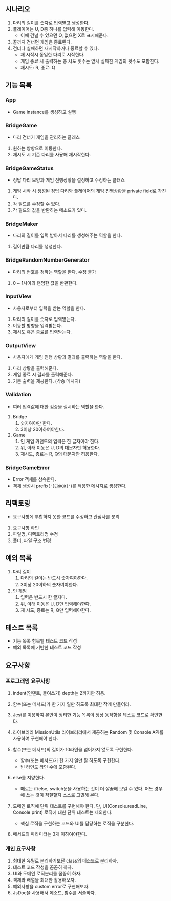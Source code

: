 ## 시나리오

1. 다리의 길이를 숫자로 입력받고 생성한다.
2. 플레이어는 U, D중 하나를 입력해 이동한다.
   - 이때 건널 수 있으면 O, 없으면 X로 표시해준다.
3. 끝까지 건너면 게임은 종료된다.
4. 건너다 실패하면 재시작하거나 종료할 수 있다.
   - 재 시작시 동일한 다리로 시작한다.
   - 게임 종료 시 출력하는 총 시도 횟수는 앞서 실패한 게임의 횟수도 포함한다.
   - 재시도: R, 종료: Q

## 기능 목록

### App

- Game instance를 생성하고 실행

### BridgeGame

- 다리 건너기 게임을 관리하는 클래스

1. 원하는 방향으로 이동한다.
2. 재시도 시 기존 다리를 사용해 재시작한다.

### BridgeGameStatus

- 정답 다리 모양과 게임 진행상황을 설정하고 수정하는 클래스

1. 게임 시작 시 생성된 정답 다리와 플레이어의 게임 진행상황을 private field로 가진다.
2. 각 필드를 수정할 수 있다.
3. 각 필드의 값을 반환하는 메소드가 있다.

### BridgeMaker

- 다리의 길이를 입력 받아서 다리를 생성해주는 역할을 한다.

1. 길이만큼 다리를 생성한다.

### BridgeRandomNumberGenerator

- 다리의 번호를 정하는 역할을 한다. 수정 불가

1. 0 ~ 1사이의 랜덤한 값을 반환한다.

### InputView

- 사용자로부터 입력을 받는 역할을 한다.

1. 다리의 길이를 숫자로 입력받는다.
2. 이동할 방향을 입력받는다.
3. 재시도 혹은 종료를 입력받는다.

### OutputView

- 사용자에게 게임 진행 상황과 결과를 출력하는 역할을 한다.

1. 다리 상황을 출력해준다.
2. 게임 종료 시 결과를 출력해준다.
3. 기본 출력을 제공한다. (각종 메시지)

### Validation

- 여러 입력값에 대한 검증을 실시하는 역할을 한다.

1. Bridge
   1. 숫자여야만 한다.
   2. 3이상 20이하여야한다.
2. Game
   1. 인 게임 커맨드의 입력은 한 글자어야 한다.
   2. 위, 아래 이동은 U, D의 대문자만 허용한다.
   3. 재시도, 종료는 R, Q의 대문자만 허용한다.

### BridgeGameError

- Error 객체를 상속한다.
- 객체 생성시 prefix(`'[ERROR]'`)를 적용한 메시지로 생성한다.

## 리팩토링

- 요구사항에 부합하지 못한 코드를 수정하고 관심사를 분리

1. 요구사항 확인
2. 파일명, 디렉토리명 수정
3. 폴더, 파일 구조 변경

## 예외 목록

1. 다리 길이
   1. 다리의 길이는 반드시 숫자여야한다.
   2. 3이상 20이하의 숫자여야한다.
2. 인 게임
   1. 입력은 반드시 한 글자다.
   2. 위, 아래 이동은 U, D만 입력해야한다.
   3. 재 시도, 종료는 R, Q만 입력해야한다.

## 테스트 목록

- 기능 목록 항목별 테스트 코드 작성
- 예외 목록에 기반한 테스트 코드 작성

## 요구사항

### 프로그래밍 요구사항

1. indent(인덴트, 들여쓰기) depth는 2까지만 허용.
2. 함수(또는 메서드)가 한 가지 일만 하도록 최대한 작게 만들어라.
3. Jest를 이용하여 본인이 정리한 기능 목록이 정상 동작함을 테스트 코드로 확인한다.
4. 라이브러리
   MissionUtils 라이브러리에서 제공하는 Random 및 Console API를 사용하여 구현해야 한다.
5. 함수(또는 메서드)의 길이가 10라인을 넘어가지 않도록 구현한다.

   - 함수(또는 메서드)가 한 가지 일만 잘 하도록 구현한다.
   - 빈 라인도 라인 수에 포함된다.

6. else를 지양한다.

   - 때로는 if/else, switch문을 사용하는 것이 더 깔끔해 보일 수 있다. 어느 경우에 쓰는 것이 적절할지 스스로 고민해 본다.

7. 도메인 로직에 단위 테스트를 구현해야 한다. 단, UI(Console.readLine, Console.print) 로직에 대한 단위 테스트는 제외한다.

   - 핵심 로직을 구현하는 코드와 UI를 담당하는 로직을 구분한다.

8. 메서드의 파라미터는 3개 이하여야한다.

### 개인 요구사항

1. 최대한 유틸로 분리하기보단 class의 메소드로 분리하자.
2. 테스트 코드 작성을 꼼꼼히 하자.
3. UI와 도메인 로직분리를 꼼꼼히 하자.
4. 객체와 배열을 최대한 활용해보자.
5. 예외사항을 custom error로 구현해보자.
6. JsDoc을 사용해서 메소드, 함수를 서술하자.
